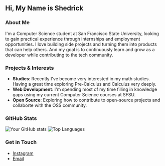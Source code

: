 ## Hi, My Name is Shedrick

### About Me

I'm a Computer Science student at San Francisco State University, looking to gain practical experience through internships and employment opportunities. I love building side projects and turning them into products that can help others. And my goal is to continuously learn and grow as a developer while contributing to the tech community.

### Projects & Interests

- **Studies**: Recently I've become very interested in my math studies. Having a great time exploring Pre-Calculus and Calculus very deeply.
- **Web Development**: I'm spending most of my time filling in knowledge gaps using my current Computer Science courses at SFSU.
- **Open Source**: Exploring how to contribute to open-source projects and collaborte with the OSS community.

### GitHub Stats

![Your GitHub stats](https://github-readme-stats.vercel.app/api?username=SedWilliams&show_icons=true&theme=radical)
![Top Languages](https://github-readme-stats.vercel.app/api/top-langs/?username=SedWilliams&layout=compact&theme=radical)

### Get in Touch

- [Instagram](https://www.instagram.com/swtres.06/)
- [Email](mailto:shed3w@gmail.com)

